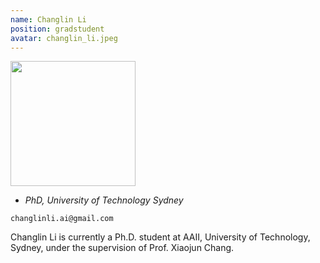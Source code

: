 ```yaml
---
name: Changlin Li
position: gradstudent
avatar: changlin_li.jpeg
---
```


<img width="200" src="{{site.baseurl}}/images/people/{{page.avatar}}" data-action="zoom">

- _PhD, University of Technology Sydney_<br>
<!--- _Science coach. Collaborator. Transdisciplinary optimist._-->

<i class="fa fa-envelope-o"></i> `changlinli.ai@gmail.com`

Changlin Li is currently a Ph.D. student at AAII, University of Technology, Sydney, under the supervision of Prof. Xiaojun Chang.
